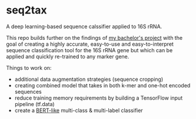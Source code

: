 # seq2tax
A deep learning-based sequence calssifier applied to 16S rRNA.

This repo builds further on the findings of [my bachelor's project](https://github.com/Lab-Vankerschaver/16S-ML-models) with the goal of creating a highly accurate, easy-to-use and easy-to-interpret sequence classification tool for the 16S rRNA gene but which can be applied and quickly re-trained to any marker gene.

Things to work on:
- additional data augmentation strategies (sequence cropping)
- creating combined model that takes in both k-mer and one-hot encoded sequences
- reduce training memory requirements by building a TensorFlow input pipeline (tf.data)
- create a [BERT-like](https://www.tensorflow.org/text/tutorials/classify_text_with_bert) multi-class & multi-label classifier

